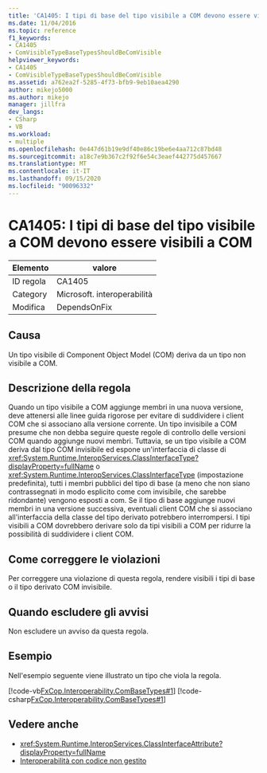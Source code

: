 ```yaml
---
title: 'CA1405: I tipi di base del tipo visibile a COM devono essere visibili a COM'
ms.date: 11/04/2016
ms.topic: reference
f1_keywords:
- CA1405
- ComVisibleTypeBaseTypesShouldBeComVisible
helpviewer_keywords:
- CA1405
- ComVisibleTypeBaseTypesShouldBeComVisible
ms.assetid: a762ea2f-5285-4f73-bfb9-9eb10aea4290
author: mikejo5000
ms.author: mikejo
manager: jillfra
dev_langs:
- CSharp
- VB
ms.workload:
- multiple
ms.openlocfilehash: 0e447d61b19e9df40e86c19be6e4aa712c87bd48
ms.sourcegitcommit: a18c7e9b367c2f92f6e54c3eaef442775d457667
ms.translationtype: MT
ms.contentlocale: it-IT
ms.lasthandoff: 09/15/2020
ms.locfileid: "90096332"
---
```

# <a name="ca1405-com-visible-type-base-types-should-be-com-visible"></a>CA1405: I tipi di base del tipo visibile a COM devono essere visibili a COM

|Elemento|valore|
|-|-|
|ID regola|CA1405|
|Category|Microsoft. interoperabilità|
|Modifica|DependsOnFix|

## <a name="cause"></a>Causa
Un tipo visibile di Component Object Model (COM) deriva da un tipo non visibile a COM.

## <a name="rule-description"></a>Descrizione della regola
Quando un tipo visibile a COM aggiunge membri in una nuova versione, deve attenersi alle linee guida rigorose per evitare di suddividere i client COM che si associano alla versione corrente. Un tipo invisibile a COM presume che non debba seguire queste regole di controllo delle versioni COM quando aggiunge nuovi membri. Tuttavia, se un tipo visibile a COM deriva dal tipo COM invisibile ed espone un'interfaccia di classe di <xref:System.Runtime.InteropServices.ClassInterfaceType?displayProperty=fullName> o <xref:System.Runtime.InteropServices.ClassInterfaceType> (impostazione predefinita), tutti i membri pubblici del tipo di base (a meno che non siano contrassegnati in modo esplicito come com invisibile, che sarebbe ridondante) vengono esposti a com. Se il tipo di base aggiunge nuovi membri in una versione successiva, eventuali client COM che si associano all'interfaccia della classe del tipo derivato potrebbero interrompersi. I tipi visibili a COM dovrebbero derivare solo da tipi visibili a COM per ridurre la possibilità di suddividere i client COM.

## <a name="how-to-fix-violations"></a>Come correggere le violazioni
Per correggere una violazione di questa regola, rendere visibili i tipi di base o il tipo derivato COM invisibile.

## <a name="when-to-suppress-warnings"></a>Quando escludere gli avvisi
Non escludere un avviso da questa regola.

## <a name="example"></a>Esempio
Nell'esempio seguente viene illustrato un tipo che viola la regola.

[!code-vb[FxCop.Interoperability.ComBaseTypes#1](../code-quality/codesnippet/VisualBasic/ca1405-com-visible-type-base-types-should-be-com-visible_1.vb)]
[!code-csharp[FxCop.Interoperability.ComBaseTypes#1](../code-quality/codesnippet/CSharp/ca1405-com-visible-type-base-types-should-be-com-visible_1.cs)]

## <a name="see-also"></a>Vedere anche

- <xref:System.Runtime.InteropServices.ClassInterfaceAttribute?displayProperty=fullName>
- [Interoperabilità con codice non gestito](/dotnet/framework/interop/index)
